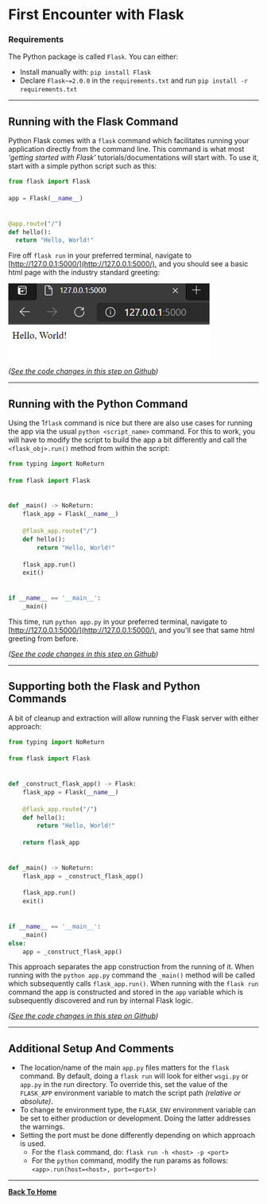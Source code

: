 # First Encounter with Flask

### Requirements

The Python package is called `Flask`. You can either:
- Install manually with: `pip install Flask`
- Declare `Flask~=2.0.0` in the `requirements.txt` and run
  `pip install -r requirements.txt`

---

## Running with the Flask Command

Python Flask comes with a `flask` command which facilitates running your
application directly from the command line. This command is what most _'getting
started with Flask'_ tutorials/documentations will start with. To use it, start
with a simple python script such as this:

```python
from flask import Flask

app = Flask(__name__)


@app.route("/")
def hello():
  return "Hello, World!"
```

Fire off `flask run` in your preferred terminal, navigate to
[http://127.0.0.1:5000/](http://127.0.0.1:5000/), and you should see a basic
html page with the industry standard greeting:

![Hello World Webpage](./step1_helloWorldWebpage.png)

_([See the code changes in this step on Github][step1.0])_

---

## Running with the Python Command

Using the 1`flask` command is nice but there are also use cases for running the
app via the usual `python <script_name>` command. For this to work, you will
have to modify the script to build the app a bit differently and call the
`<flask_obj>.run()` method from within the script:

```python
from typing import NoReturn

from flask import Flask


def _main() -> NoReturn:
    flask_app = Flask(__name__)

    @flask_app.route("/")
    def hello():
        return "Hello, World!"

    flask_app.run()
    exit()


if __name__ == '__main__':
    _main()
```

This time, run `python app.py` in your preferred terminal, navigate to
[http://127.0.0.1:5000/](http://127.0.0.1:5000/), and you'll see that same
html greeting from before.


_([See the code changes in this step on Github][step1.1])_

---

## Supporting both the Flask and Python Commands

A bit of cleanup and extraction will allow running the Flask server with either
approach:

```python
from typing import NoReturn

from flask import Flask


def _construct_flask_app() -> Flask:
    flask_app = Flask(__name__)

    @flask_app.route("/")
    def hello():
        return "Hello, World!"

    return flask_app


def _main() -> NoReturn:
    flask_app = _construct_flask_app()

    flask_app.run()
    exit()


if __name__ == '__main__':
    _main()
else:
    app = _construct_flask_app()
```

This approach separates the app construction from the running of it. When
running with the `python app.py` command the `_main()` method will be called
which subsequently calls `flask_app.run()`. When running with the `flask run`
command the app is constructed and stored in the `app` variable which is
subsequently discovered and run by internal Flask logic.

_([See the code changes in this step on Github][step1.2])_

---

## Additional Setup And Comments

- The location/name of the main `app.py` files matters for the `flask` command.
  By default, doing a `flask run` will look for either `wsgi.py` or `app.py` in
  the run directory. To override this, set the value of the `FLASK_APP`
  environment variable to match the script path _(relative or absolute)_.
- To change te environment type, the `FLASK_ENV` environment variable can be set
  to either production or development. Doing the latter addresses the warnings.
- Setting the port must be done differently depending on which approach is used.
  - For the `flask` command, do: `flask run -h <host> -p <port>`
  - For the `python` command, modify the run params as follows:
    `<app>.run(host=<host>, port=<port>)`

---

[__Back To Home__][home]

[home]: ../README.md

[step1.0]: https://github.com/kirypto/LightningPythonFlask/compare/step0...step1.0

[step1.1]: https://github.com/kirypto/LightningPythonFlask/compare/step1.0...step1.1

[step1.2]: https://github.com/kirypto/LightningPythonFlask/compare/step1.1...step1.2

